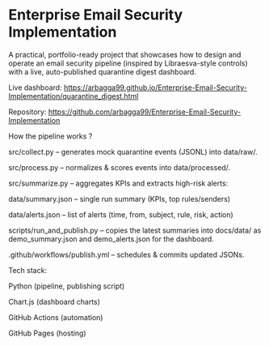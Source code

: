 # Enterprise Email Security Implementation

A practical, portfolio-ready project that showcases how to design and operate an email security pipeline (inspired by Libraesva-style controls) with a live, auto-published quarantine digest dashboard.

Live dashboard: https://arbagga99.github.io/Enterprise-Email-Security-Implementation/quarantine_digest.html

Repository: https://github.com/arbagga99/Enterprise-Email-Security-Implementation

How the pipeline works ?

src/collect.py – generates mock quarantine events (JSONL) into data/raw/.

src/process.py – normalizes & scores events into data/processed/.

src/summarize.py – aggregates KPIs and extracts high-risk alerts:

data/summary.json – single run summary (KPIs, top rules/senders)

data/alerts.json – list of alerts (time, from, subject, rule, risk, action)

scripts/run_and_publish.py – copies the latest summaries into docs/data/
as demo_summary.json and demo_alerts.json for the dashboard.

.github/workflows/publish.yml – schedules & commits updated JSONs.

Tech stack: 

Python (pipeline, publishing script)

Chart.js (dashboard charts)

GitHub Actions (automation)

GitHub Pages (hosting)
